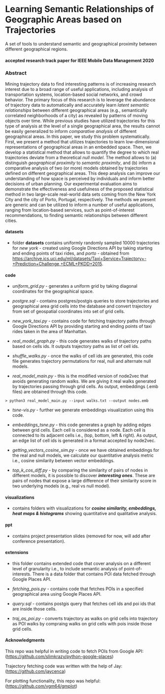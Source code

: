 # Learning Semantic Relationships of Geographic Areas based on Trajectories 
A set of tools to understand semantic and geographical proximity between different geographical regions. 
#### accepted research track paper for IEEE Mobile Data Management 2020

### Abstract
Mining trajectory data to find interesting patterns is of increasing research interest due to a broad range of useful applications, including analysis of transportation systems, location-based social networks, and crowd behavior. The primary focus of this research is to leverage the abundance of trajectory data to automatically and accurately learn *latent semantic relationships* between different geographical areas (e.g., semantically correlated neighborhoods of a city) as revealed by patterns of moving objects over time. While previous studies have utilized trajectories for this type of analysis at the level of a single geographical area, the results cannot be easily generalized to inform *comparative analysis* of different geographical areas. In this paper, we study this problem systematically. First, we present a method that utilizes trajectories to learn low-dimensional representations of geographical areas in an embedded space. Then, we develop a statistical method that allows to quantify the degree to which real trajectories deviate from a theoretical *null model*. The method allows to (a) distinguish *geographical proximity* to *semantic proximity*, and (b) inform a comparative analysis of two (or more) models obtained by trajectories defined on different geographical areas. This deep analysis can improve our understanding of how space is perceived by individuals and inform better decisions of urban planning. Our experimental evaluation aims to demonstrate the effectiveness and usefulness of the proposed statistical method in two large-scale real-world data sets coming from the New York City and the city of Porto, Portugal, respectively. The methods we present are generic and can be utilized to inform a number of useful applications, ranging from location-based services, such as point-of-interest recommendations, to finding semantic relationships between different cities.

#### datasets
 - folder **datasets** contains uniformly randomly sampled 10000 trajectories for 
*new york* - created using Google Directions API by taking starting and ending points of taxi rides,
 and *porto* - obtained from https://archive.ics.uci.edu/ml/datasets/Taxi+Service+Trajectory+-+Prediction+Challenge,+ECML+PKDD+2015. 
 
#### code
 - *uniform_grid.py* - generates a uniform grid by taking diagonal coordinates for the geographical space.

 - *postgre.sql* - contains postgres/postgis queries to store trajectories and geographical area grid cells into
 the database and convert trajectory from set of geospatial coordinates into set of grid cells.

 - *new_york_taxi.py* - contains code for fetching trajectory paths through Google Directions API
 by providing starting and ending points of taxi rides taken in the area of Manhattan.
 
 - *real_model_graph.py* - this code generates walks of trajectory paths based on cells ids. It outputs trajectory paths as list of cell ids.
 
 - *shuffle_walks.py* - once the walks of cell ids are generated, this code file generates trajectory permutations for real, null and alternate null models. 
 
 - *real_model_main.py* - this is the modified version of node2vec that avoids generating random walks. We are giving it real walks generated by trajectories
 passing through grid cells. As output, embeddings (.emb files) are obtained through this code.
 ```
 > python3 real_model_main.py --input walks.txt --output nodes.emb
 ```
 - *tsne-vis.py* - further we generate embeddings visualization using this code.
 
 - *embeddings_tsne.py* - this code generates a graph by adding edges between grid cells. Each cell is considered as a node. Each cell is connected to its adjacent cells i.e., (top, bottom, left & right).
 As output, an edge list of cell ids is generated in a format accepted by node2vec.
 
 - *getting_vectors_cosine_sim.py* - once we have obtained embeddings for the real and null models, we calculate our quantitative
 analysis metric i.e., cosine similarity between vector embeddings.
 
 - *top_k_cos_diff.py* - by comparing the similarity of pairs of nodes in different models, it is possible to discover ***interesting ones***. 
 These are pairs of nodes that expose a large difference of their similarity score in two underlying models (e.g., real vs null model).
 
#### visualizations

 - contains folders with visualizations for ***cosine similarity, embeddings, heat maps & histograms*** showing quantitative
and qualitative analysis.

#### ppt

 - contains project presentation slides (removed for now, will add after conference presentation).

#### extensions

 - this folder contains extended code that cover analysis on a different level of granularity i.e., to include semantic analysis of point-of-interests. There is a data folder that
 contains POI data fetched through Google Places API.
 
 - *fetching_pois.py* - contains code that fetches POIs in a specified geographical area using Google Places API.

 - *query.sql* - contains postgis query that fetches cell ids and poi ids that are inside those cells.

 - *traj_as_poi.py* - converts trajectory as walks on grid cells into trajectory as POI walks by compraing walks on grid cells with pois inside those 
grid cells.
 
 
#### Acknowledgments
This repo was helpful in writing code to fetch POIs from Google API: (https://github.com/slimkrazy/python-google-places)

Trajectory fetching code was written with the help of Jay: (https://github.com/jaycenca)

For plotting functionality, this repo was helpful: (https://github.com/vgm64/gmplot)
